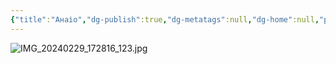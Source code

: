 ```yaml
---
{"title":"Анаіо","dg-publish":true,"dg-metatags":null,"dg-home":null,"permalink":"/psiholog/ajoko/","dgPassFrontmatter":true,"noteIcon":""}
---
```


![IMG_20240229_172816_123.jpg](/img/user/IMG_20240229_172816_123.jpg)

